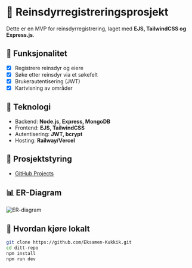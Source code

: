 # 🦌 Reinsdyrregistreringsprosjekt

Dette er en MVP for reinsdyrregistrering, laget med **EJS, TailwindCSS og Express.js**.

## 📌 Funksjonalitet
- [x] Registrere reinsdyr og eiere
- [x] Søke etter reinsdyr via et søkefelt
- [x] Brukerautentisering (JWT)
- [x] Kartvisning av områder

## 🚀 Teknologi
- Backend: **Node.js, Express, MongoDB**
- Frontend: **EJS, TailwindCSS**
- Autentisering: **JWT, bcrypt**
- Hosting: **Railway/Vercel**

## 🔗 Prosjektstyring
- [GitHub Projects](https://github.com/users/ItIsYeDog/projects/4)

## 📊 ER-Diagram
![ER-diagram](docs/er-diagram.png)

## 📖 Hvordan kjøre lokalt
```bash
git clone https://github.com/Eksamen-Kukkik.git
cd ditt-repo
npm install
npm run dev
